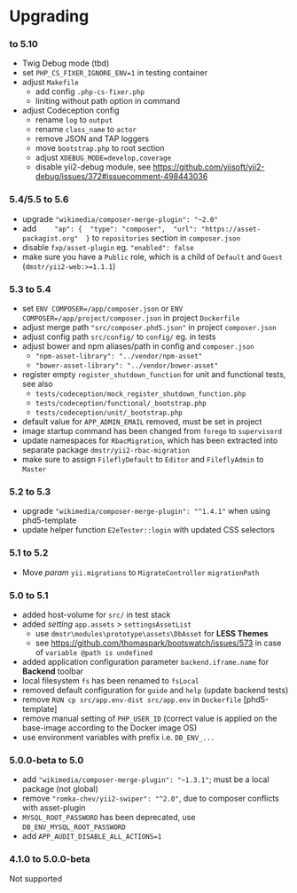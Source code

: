 # Upgrading

### to 5.10

- Twig Debug mode (tbd)
- set `PHP_CS_FIXER_IGNORE_ENV=1` in testing container
- adjust `Makefile`
  - add config `.php-cs-fixer.php`
  - liniting without path option in command 
- adjust Codeception config
  - rename `log` to `output`  
  - rename `class_name` to `actor`
  - remove JSON and TAP loggers
  - move `bootstrap.php` to root section
  - adjust `XDEBUG_MODE=develop,coverage`
  - disable yii2-debug module, see https://github.com/yiisoft/yii2-debug/issues/372#issuecomment-498443036

### 5.4/5.5 to 5.6

- upgrade `"wikimedia/composer-merge-plugin": "~2.0"`
- add `    "ap": {  "type": "composer",  "url": "https://asset-packagist.org"  }` to `repositories` section in `composer.json`
- disable `fxp/asset-plugin` eg. `"enabled": false`
- make sure you have a `Public` role, which is a child of `Default` and `Guest` (`dmstr/yii2-web:>=1.1.1`)

### 5.3 to 5.4

- set `ENV COMPOSER=/app/composer.json` or `ENV COMPOSER=/app/project/composer.json`  in project `Dockerfile`
- adjust merge path `"src/composer.phd5.json"` in project `composer.json`
- adjust config path `src/config/` to `config/` eg. in tests
- adjust bower and npm aliases/path in config and `composer.json`
  - `"npm-asset-library": "../vendor/npm-asset"`
  - `"bower-asset-library": "../vendor/bower-asset"`
- register empty `register_shutdown_function` for unit and functional tests, see also 
  - `tests/codeception/mock_register_shutdown_function.php`
  - `tests/codeception/functional/_bootstrap.php`
  - `tests/codeception/unit/_bootstrap.php`
- default value for `APP_ADMIN_EMAIL` removed, must be set in project
- image startup command has been changed from `forego` to `supervisord`
- update namespaces for `RbacMigration`, which has been extracted into separate package `dmstr/yii2-rbac-migration`
- make sure to assign `FileflyDefault` to `Editor` and `FileflyAdmin` to `Master`

### 5.2 to 5.3

- upgrade `"wikimedia/composer-merge-plugin": "^1.4.1"` when using phd5-template
- update helper function `E2eTester::login` with updated CSS selectors

### 5.1 to 5.2

- Move *param* `yii.migrations` to `MigrateController` `migrationPath`

### 5.0 to 5.1

- added host-volume for `src/` in test stack
- added _setting_ `app.assets` > `settingsAssetList`
  - use `dmstr\modules\prototype\assets\DbAsset` for **LESS Themes**
  - see https://github.com/thomaspark/bootswatch/issues/573 in case of `variable @path is undefined`
- added application configuration parameter `backend.iframe.name` for **Backend** toolbar  
- local filesystem `fs` has been renamed to `fsLocal`
- removed default configuration for `guide` and `help` (update backend tests)
- remove `RUN cp src/app.env-dist src/app.env` in `Dockerfile` [phd5-template]
- remove manual setting of `PHP_USER_ID` (correct value is applied on the base-image according to the Docker image OS)
- use environment variables with prefix i.e. `DB_ENV_...`

### 5.0.0-beta to 5.0

- add `"wikimedia/composer-merge-plugin": "~1.3.1"`; must be a local package (not global)
- remove `"romka-chev/yii2-swiper": "^2.0"`, due to composer conflicts with asset-plugin
- `MYSQL_ROOT_PASSWORD` has been deprecated, use `DB_ENV_MYSQL_ROOT_PASSWORD`
- add `APP_AUDIT_DISABLE_ALL_ACTIONS=1`

### 4.1.0 to 5.0.0-beta

Not supported

